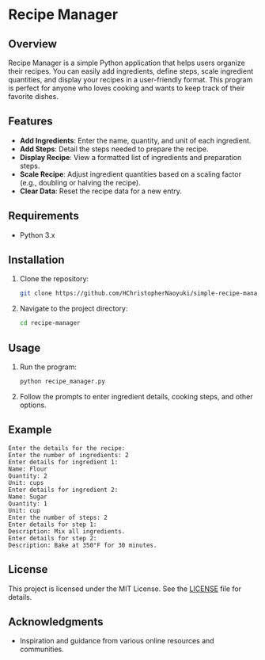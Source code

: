 # Recipe Manager

## Overview
Recipe Manager is a simple Python application that helps users organize their recipes. You can easily add ingredients, define steps, scale ingredient quantities, and display your recipes in a user-friendly format. This program is perfect for anyone who loves cooking and wants to keep track of their favorite dishes.

## Features
- **Add Ingredients**: Enter the name, quantity, and unit of each ingredient.
- **Add Steps**: Detail the steps needed to prepare the recipe.
- **Display Recipe**: View a formatted list of ingredients and preparation steps.
- **Scale Recipe**: Adjust ingredient quantities based on a scaling factor (e.g., doubling or halving the recipe).
- **Clear Data**: Reset the recipe data for a new entry.

## Requirements
- Python 3.x

## Installation
1. Clone the repository:
   ```bash
   git clone https://github.com/HChristopherNaoyuki/simple-recipe-manager-python-project.git
   ```
2. Navigate to the project directory:
   ```bash
   cd recipe-manager
   ```

## Usage
1. Run the program:
   ```bash
   python recipe_manager.py
   ```
2. Follow the prompts to enter ingredient details, cooking steps, and other options.

## Example
```
Enter the details for the recipe:
Enter the number of ingredients: 2
Enter details for ingredient 1:
Name: Flour
Quantity: 2
Unit: cups
Enter details for ingredient 2:
Name: Sugar
Quantity: 1
Unit: cup
Enter the number of steps: 2
Enter details for step 1:
Description: Mix all ingredients.
Enter details for step 2:
Description: Bake at 350°F for 30 minutes.
```

## License
This project is licensed under the MIT License. See the [LICENSE](LICENSE) file for details.

## Acknowledgments
- Inspiration and guidance from various online resources and communities.
